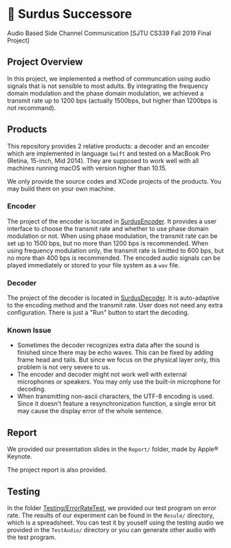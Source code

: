 # 🐲 Surdus Successore
Audio Based Side Channel Communication  [SJTU CS339 Fall 2019 Final Project]



## Project Overview

In this project, we implemented a method of communcation using audio signals that is not sensible to most adults. By integrating the frequency domain modulation and the phase domain modulation, we achieved a transmit rate up to 1200 bps (actually 1500bps, but higher than 1200bps is not recommand).



## Products

This repository provides 2 relative products: a decoder and an encoder which are implemented in language ``Swift`` and tested on a MacBook Pro (Retina, 15-inch, Mid 2014). They are supposed to work well with all machines running macOS with version higher than 10.15. 

We only provide the source codes and XCode projects of the products. You may build them on your own machine.



### Encoder

The project of the encoder is located in [SurdusEncoder](https://github.com/WunschUnreif/Surdus-Successore/tree/master/Products/SurdusEncoder). It provides a user interface to choose the transmit rate and whether to use phase domain modulation or not. When using phase modulation, the transmit rate can be set up to 1500 bps, but no more than 1200 bps is recommended. When using frequency modulation only, the transmit rate is limitted to 600 bps, but no more than 400 bps is recommended. The encoded audio signals can be played immediately or stored to your file system as a ``wav`` file.



### Decoder

The project of the decoder is located in [SurdusDecoder](https://github.com/WunschUnreif/Surdus-Successore/tree/master/Products/SurdusDecoder). It is auto-adaptive to the encoding method and the transmit rate. User does not need any extra configuration. There is just a "Run" button to start the decoding.



### Known Issue

- Sometimes the decoder recognizes extra data after the sound is finished since there may be echo waves. This can be fixed by adding frame head and tails. But since we focus on the physical layer only, this problem is not very severe to us.
- The encoder and decoder might not work well with external microphones or speakers. You may only use the built-in microphone for decoding.
- When transmitting non-ascii characters, the UTF-8 encoding is used. Since it doesn't feature a resynchronization function, a single error bit may cause the display error of the whole sentence.



## Report

We provided our presentation slides in the `Report/` folder, made by Apple® Keynote.

The project report is also provided.



## Testing

In the folder [Testing/ErrorRateTest](https://github.com/WunschUnreif/Surdus-Successore/tree/master/Testing/ErrorRateTest), we provided our test program on error rate. The results of our experiment can be found in the `Resule/` directory, which is a spreadsheet. You can test it by youself using the testing audio we provided in the `TestAudio/` directory or you can generate other audio with the test program.

